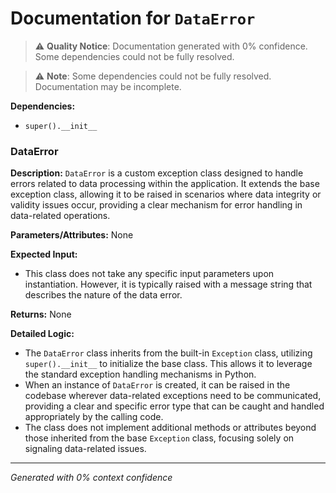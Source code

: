 # Documentation for `DataError`

> ⚠️ **Quality Notice**: Documentation generated with 0% confidence. Some dependencies could not be fully resolved.


> ⚠️ **Note**: Some dependencies could not be fully resolved. Documentation may be incomplete.

**Dependencies:**
- `super().__init__`
### DataError

**Description:**
`DataError` is a custom exception class designed to handle errors related to data processing within the application. It extends the base exception class, allowing it to be raised in scenarios where data integrity or validity issues occur, providing a clear mechanism for error handling in data-related operations.

**Parameters/Attributes:**
None

**Expected Input:**
- This class does not take any specific input parameters upon instantiation. However, it is typically raised with a message string that describes the nature of the data error.

**Returns:**
None

**Detailed Logic:**
- The `DataError` class inherits from the built-in `Exception` class, utilizing `super().__init__` to initialize the base class. This allows it to leverage the standard exception handling mechanisms in Python.
- When an instance of `DataError` is created, it can be raised in the codebase wherever data-related exceptions need to be communicated, providing a clear and specific error type that can be caught and handled appropriately by the calling code.
- The class does not implement additional methods or attributes beyond those inherited from the base `Exception` class, focusing solely on signaling data-related issues.

---
*Generated with 0% context confidence*
